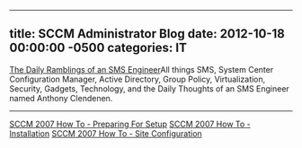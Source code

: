 ﻿---

title:  SCCM Administrator Blog
date:   2012-10-18 00:00:00 -0500
categories: IT
---






<a href="http://myitforum.com/cs2/blogs/socal/default.aspx">The Daily Ramblings of an SMS Engineer</a>All things SMS, System Center Configuration Manager, Active Directory, Group Policy, Virtualization, Security, Gadgets, Technology, and the Daily Thoughts of an SMS Engineer named Anthony Clendenen.
<hr/>
<a href="http://myitforum.com/cs2/blogs/socal/archive/2007/02/28/sccm-2007-how-to-preparing-for-setup.aspx">SCCM 2007 How To - Preparing For Setup</a>
<a href="http://myitforum.com/cs2/blogs/socal/archive/2007/02/28/sccm-2007-how-to-preparing-for-setup.aspx">SCCM 2007 How To - Installation</a>
<a href="http://myitforum.com/cs2/blogs/socal/archive/2007/03/12/sccm-2007-how-to-site-configuration.aspx">SCCM 2007 How To - Site Configuration</a>


